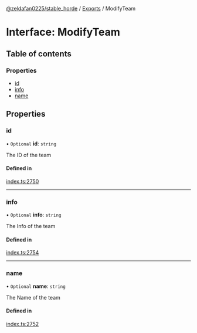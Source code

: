 [@zeldafan0225/stable_horde](../README.md) / [Exports](../modules.md) / ModifyTeam

# Interface: ModifyTeam

## Table of contents

### Properties

- [id](ModifyTeam.md#id)
- [info](ModifyTeam.md#info)
- [name](ModifyTeam.md#name)

## Properties

### id

• `Optional` **id**: `string`

The ID of the team

#### Defined in

[index.ts:2750](https://github.com/ZeldaFan0225/stable_horde/blob/c25ea19/index.ts#L2750)

___

### info

• `Optional` **info**: `string`

The Info of the team

#### Defined in

[index.ts:2754](https://github.com/ZeldaFan0225/stable_horde/blob/c25ea19/index.ts#L2754)

___

### name

• `Optional` **name**: `string`

The Name of the team

#### Defined in

[index.ts:2752](https://github.com/ZeldaFan0225/stable_horde/blob/c25ea19/index.ts#L2752)
